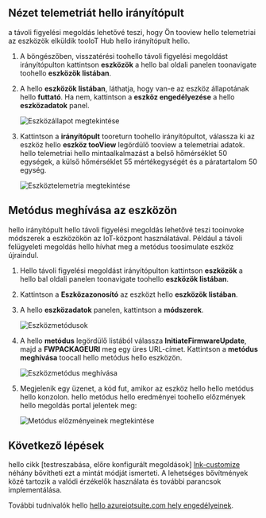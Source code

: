 ## <a name="view-device-telemetry-in-hello-dashboard"></a>Nézet telemetriát hello irányítópult
a távoli figyelési megoldás lehetővé teszi, hogy Ön tooview hello telemetriai az eszközök elküldik tooIoT Hub hello irányítópult hello.

1. A böngészőben, visszatérési toohello távoli figyelési megoldást irányítópulton kattintson **eszközök** a hello bal oldali panelen toonavigate toohello **eszközök listában**.
2. A hello **eszközök listában**, láthatja, hogy van-e az eszköz állapotának hello **futtató**. Ha nem, kattintson a **eszköz engedélyezése** a hello **eszközadatok** panel.
   
    ![Eszközállapot megtekintése][18]
3. Kattintson a **irányítópult** tooreturn toohello irányítópultot, válassza ki az eszköz hello **eszköz tooView** legördülő tooview a telemetriai adatok. hello telemetriai hello mintaalkalmazást a belső hőmérséklet 50 egységek, a külső hőmérséklet 55 mértékegységét és a páratartalom 50 egység.
   
    ![Eszköztelemetria megtekintése][img-telemetry]

## <a name="invoke-a-method-on-your-device"></a>Metódus meghívása az eszközön
hello irányítópult hello távoli figyelési megoldás lehetővé teszi tooinvoke módszerek a eszközökön az IoT-központ használatával. Például a távoli felügyeleti megoldás hello hívhat meg a metódus toosimulate eszköz újraindul.

1. Hello távoli figyelési megoldást irányítópulton kattintson **eszközök** a hello bal oldali panelen toonavigate toohello **eszközök listában**.
2. Kattintson a **Eszközazonosító** az eszközt hello **eszközök listában**.
3. A hello **eszközadatok** panelen, kattintson a **módszerek**.
   
    ![Eszközmetódusok][13]
4. A hello **metódus** legördülő listából válassza **InitiateFirmwareUpdate**, majd a **FWPACKAGEURI** meg egy üres URL-címet. Kattintson a **metódus meghívása** toocall hello metódus hello eszközön.
   
    ![Eszközmetódus meghívása][14]
   

5. Megjelenik egy üzenet, a kód fut, amikor az eszköz hello hello metódus hello konzolon. hello metódus hello eredményei toohello előzmények hello megoldás portal jelentek meg:

    ![Metódus előzményeinek megtekintése][img-method-history]

## <a name="next-steps"></a>Következő lépések
hello cikk [testreszabása, előre konfigurált megoldások] [ lnk-customize] néhány bővítheti ezt a mintát módját ismerteti. A lehetséges bővítmények közé tartozik a valódi érzékelők használata és további parancsok implementálása.

További tudnivalók hello [hello azureiotsuite.com hely engedélyeinek][lnk-permissions].

[13]: ./media/iot-suite-visualize-connecting/suite4.png
[14]: ./media/iot-suite-visualize-connecting/suite7-1.png
[18]: ./media/iot-suite-visualize-connecting/suite10.png
[img-telemetry]: ./media/iot-suite-visualize-connecting/telemetry.png
[img-method-history]: ./media/iot-suite-visualize-connecting/history.png
[lnk-customize]: ../articles/iot-suite/iot-suite-guidance-on-customizing-preconfigured-solutions.md
[lnk-permissions]: ../articles/iot-suite/iot-suite-permissions.md
